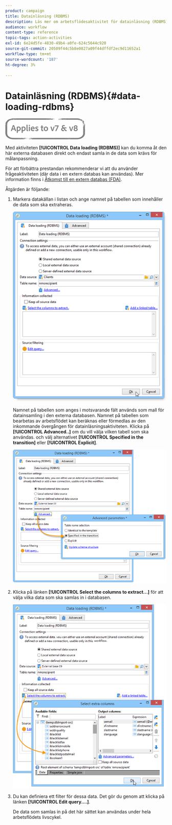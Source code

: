 ```yaml
---
product: campaign
title: Datainläsning (RDBMS)
description: Läs mer om arbetsflödesaktivitet för datainläsning (RDBMS)
audience: workflow
content-type: reference
topic-tags: action-activities
exl-id: 6e24d5fe-4830-49b4-a0fe-624c5644c920
source-git-commit: 20509f44c5b8e0827a09f44dffdf2ec9d11652a1
workflow-type: tm+mt
source-wordcount: '187'
ht-degree: 3%

---
```


# Datainläsning (RDBMS){#data-loading-rdbms}

![](../../assets/common.svg)

Med aktiviteten **[!UICONTROL Data loading (RDBMS)]** kan du komma åt den här externa databasen direkt och endast samla in de data som krävs för målanpassning.

För att förbättra prestandan rekommenderar vi att du använder frågeaktiviteten (där data i en extern databas kan användas). Mer information finns i [Åtkomst till en extern databas (FDA)](accessing-an-external-database--fda-.md).

Åtgärden är följande:

1. Markera datakällan i listan och ange namnet på tabellen som innehåller de data som ska extraheras.

   ![](assets/s_advuser_wf_sgbd_sample_1.png)

   Namnet på tabellen som anges i motsvarande fält används som mall för datainsamling i den externa databasen. Namnet på tabellen som bearbetas av arbetsflödet kan beräknas eller förmedlas av den inkommande övergången för datainläsningsaktiviteten. Klicka på **[!UICONTROL Advanced..]** om du vill välja vilken tabell som ska användas. och välj alternativet **[!UICONTROL Specified in the transition]** eller **[!UICONTROL Explicit]**.

   ![](assets/s_advuser_wf_sgbd_sample_5.png)

1. Klicka på länken **[!UICONTROL Select the columns to extract...]** för att välja vilka data som ska samlas in i databasen.

   ![](assets/s_advuser_wf_sgbd_sample_2.png)

1. Du kan definiera ett filter för dessa data. Det gör du genom att klicka på länken **[!UICONTROL Edit query....]**.

   De data som samlas in på det här sättet kan användas under hela arbetsflödets livscykel.
